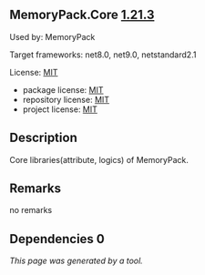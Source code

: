 MemoryPack.Core [1.21.3](https://www.nuget.org/packages/MemoryPack.Core/1.21.3)
--------------------

Used by: MemoryPack

Target frameworks: net8.0, net9.0, netstandard2.1

License: [MIT](../../../../licenses/mit) 

- package license: [MIT](https://licenses.nuget.org/MIT) 
- repository license: [MIT](https://github.com/Cysharp/MemoryPack) 
- project license: [MIT](https://github.com/Cysharp/MemoryPack) 

Description
-----------
Core libraries(attribute, logics) of MemoryPack.

Remarks
-----------
no remarks


Dependencies 0
-----------


*This page was generated by a tool.*
